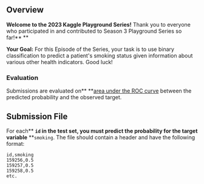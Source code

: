## Overview

**Welcome to the 2023 Kaggle Playground Series!** Thank you to everyone who participated in and contributed to Season 3 Playground Series so far!** **

**Your Goal:** For this Episode of the Series, your task is to use binary classification to predict a patient's smoking status given information about various other health indicators. Good luck!

### Evaluation

Submissions are evaluated on** **[area under the ROC curve](http://en.wikipedia.org/wiki/Receiver_operating_characteristic) between the predicted probability and the observed target.

## Submission File

For each** **`id` in the test set, you must predict the probability for the target variable** **`smoking`. The file should contain a header and have the following format:

```
id,smoking
159256,0.5
159257,0.5
159258,0.5
etc.
```
